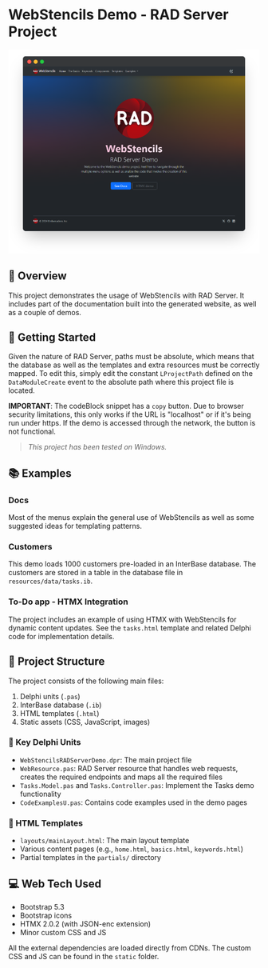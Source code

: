 ﻿# WebStencils Demo - RAD Server Project

![WebStencils RAD Server screenshot](../../.github/images/WebStencils-RADServer.png)

## 🌟 Overview 
This project demonstrates the usage of WebStencils with RAD Server. It includes part of the documentation built into the generated website, as well as a couple of demos. 

## 🚦 Getting Started
Given the nature of RAD Server, paths must be absolute, which means that the database as well as the templates and extra resources must be correctly mapped. To edit this, simply edit the constant `LProjectPath`  defined on the `DataModuleCreate` event to the absolute path where this project file is located.  

**IMPORTANT**: The codeBlock snippet has a `copy` button. Due to browser security limitations, this only works if the URL is "localhost" or if it's being run under https. If the demo is accessed through the network, the button is not functional. 
> _This project has been tested on Windows._

## 📚 Examples 
### Docs 
Most of the menus explain the general use of WebStencils as well as some suggested ideas for templating patterns. 

### Customers
This demo loads 1000 customers pre-loaded in an InterBase database. The customers are stored in a table in the database file in `resources/data/tasks.ib`.

### To-Do app - HTMX Integration
The project includes an example of using HTMX with WebStencils for dynamic content updates. See the `tasks.html` template and related Delphi code for implementation details.

## 📁 Project Structure 
The project consists of the following main files:
1. Delphi units (`.pas`)
2. InterBase database (`.ib`)
3. HTML templates (`.html`)
4. Static assets (CSS, JavaScript, images)

### 🔑 Key Delphi Units
- `WebStencilsRADServerDemo.dpr`: The main project file
- `WebResource.pas`: RAD Server resource that handles web requests, creates the required endpoints and maps all the required files
- `Tasks.Model.pas` and `Tasks.Controller.pas`: Implement the Tasks demo functionality
- `CodeExamplesU.pas`: Contains code examples used in the demo pages

### 📄 HTML Templates
- `layouts/mainLayout.html`: The main layout template
- Various content pages (e.g., `home.html`, `basics.html`, `keywords.html`)
- Partial templates in the `partials/` directory

## 💻 Web Tech Used
- Bootstrap 5.3
- Bootstrap icons
- HTMX 2.0.2 (with JSON-enc extension)
- Minor custom CSS and JS 

All the external dependencies are loaded directly from CDNs. The custom CSS and JS can be found in the `static` folder. 
